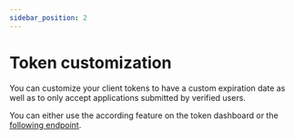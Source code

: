 ```yaml
---
sidebar_position: 2
---
```


# Token customization

You can customize your client tokens to have a custom expiration date as well as to only accept applications submitted by verified users.

You can either use the according feature on the token dashboard or the [following endpoint](https://www.postman.com/embloy/workspace/embloy-workspace/request/24977803-86b2cf1c-b02e-4d83-b65f-9c5e03cc89c4).